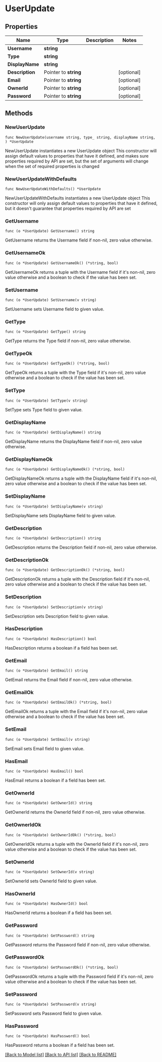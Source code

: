 # UserUpdate

## Properties

Name | Type | Description | Notes
------------ | ------------- | ------------- | -------------
**Username** | **string** |  | 
**Type** | **string** |  | 
**DisplayName** | **string** |  | 
**Description** | Pointer to **string** |  | [optional] 
**Email** | Pointer to **string** |  | [optional] 
**OwnerId** | Pointer to **string** |  | [optional] 
**Password** | Pointer to **string** |  | [optional] 

## Methods

### NewUserUpdate

`func NewUserUpdate(username string, type_ string, displayName string, ) *UserUpdate`

NewUserUpdate instantiates a new UserUpdate object
This constructor will assign default values to properties that have it defined,
and makes sure properties required by API are set, but the set of arguments
will change when the set of required properties is changed

### NewUserUpdateWithDefaults

`func NewUserUpdateWithDefaults() *UserUpdate`

NewUserUpdateWithDefaults instantiates a new UserUpdate object
This constructor will only assign default values to properties that have it defined,
but it doesn't guarantee that properties required by API are set

### GetUsername

`func (o *UserUpdate) GetUsername() string`

GetUsername returns the Username field if non-nil, zero value otherwise.

### GetUsernameOk

`func (o *UserUpdate) GetUsernameOk() (*string, bool)`

GetUsernameOk returns a tuple with the Username field if it's non-nil, zero value otherwise
and a boolean to check if the value has been set.

### SetUsername

`func (o *UserUpdate) SetUsername(v string)`

SetUsername sets Username field to given value.


### GetType

`func (o *UserUpdate) GetType() string`

GetType returns the Type field if non-nil, zero value otherwise.

### GetTypeOk

`func (o *UserUpdate) GetTypeOk() (*string, bool)`

GetTypeOk returns a tuple with the Type field if it's non-nil, zero value otherwise
and a boolean to check if the value has been set.

### SetType

`func (o *UserUpdate) SetType(v string)`

SetType sets Type field to given value.


### GetDisplayName

`func (o *UserUpdate) GetDisplayName() string`

GetDisplayName returns the DisplayName field if non-nil, zero value otherwise.

### GetDisplayNameOk

`func (o *UserUpdate) GetDisplayNameOk() (*string, bool)`

GetDisplayNameOk returns a tuple with the DisplayName field if it's non-nil, zero value otherwise
and a boolean to check if the value has been set.

### SetDisplayName

`func (o *UserUpdate) SetDisplayName(v string)`

SetDisplayName sets DisplayName field to given value.


### GetDescription

`func (o *UserUpdate) GetDescription() string`

GetDescription returns the Description field if non-nil, zero value otherwise.

### GetDescriptionOk

`func (o *UserUpdate) GetDescriptionOk() (*string, bool)`

GetDescriptionOk returns a tuple with the Description field if it's non-nil, zero value otherwise
and a boolean to check if the value has been set.

### SetDescription

`func (o *UserUpdate) SetDescription(v string)`

SetDescription sets Description field to given value.

### HasDescription

`func (o *UserUpdate) HasDescription() bool`

HasDescription returns a boolean if a field has been set.

### GetEmail

`func (o *UserUpdate) GetEmail() string`

GetEmail returns the Email field if non-nil, zero value otherwise.

### GetEmailOk

`func (o *UserUpdate) GetEmailOk() (*string, bool)`

GetEmailOk returns a tuple with the Email field if it's non-nil, zero value otherwise
and a boolean to check if the value has been set.

### SetEmail

`func (o *UserUpdate) SetEmail(v string)`

SetEmail sets Email field to given value.

### HasEmail

`func (o *UserUpdate) HasEmail() bool`

HasEmail returns a boolean if a field has been set.

### GetOwnerId

`func (o *UserUpdate) GetOwnerId() string`

GetOwnerId returns the OwnerId field if non-nil, zero value otherwise.

### GetOwnerIdOk

`func (o *UserUpdate) GetOwnerIdOk() (*string, bool)`

GetOwnerIdOk returns a tuple with the OwnerId field if it's non-nil, zero value otherwise
and a boolean to check if the value has been set.

### SetOwnerId

`func (o *UserUpdate) SetOwnerId(v string)`

SetOwnerId sets OwnerId field to given value.

### HasOwnerId

`func (o *UserUpdate) HasOwnerId() bool`

HasOwnerId returns a boolean if a field has been set.

### GetPassword

`func (o *UserUpdate) GetPassword() string`

GetPassword returns the Password field if non-nil, zero value otherwise.

### GetPasswordOk

`func (o *UserUpdate) GetPasswordOk() (*string, bool)`

GetPasswordOk returns a tuple with the Password field if it's non-nil, zero value otherwise
and a boolean to check if the value has been set.

### SetPassword

`func (o *UserUpdate) SetPassword(v string)`

SetPassword sets Password field to given value.

### HasPassword

`func (o *UserUpdate) HasPassword() bool`

HasPassword returns a boolean if a field has been set.


[[Back to Model list]](../README.md#documentation-for-models) [[Back to API list]](../README.md#documentation-for-api-endpoints) [[Back to README]](../README.md)


